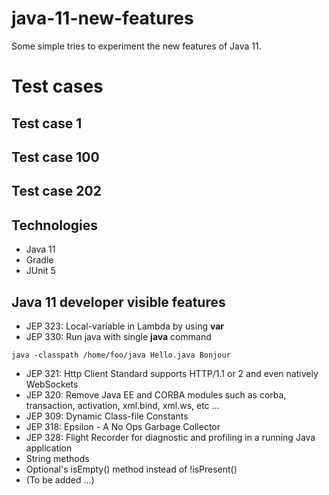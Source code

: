 # java-11-new-features
Some simple tries to experiment the new features of Java 11.

# Test cases
## Test case 1

## Test case 100

## Test case 202

## Technologies
* Java 11
* Gradle
* JUnit 5

## Java 11 developer visible features
* JEP 323: Local-variable in Lambda by using **var**
* JEP 330: Run java with single **java** command 

`java -classpath /home/foo/java Hello.java Bonjour`
* JEP 321: Http Client Standard supports HTTP/1.1 or 2 and even natively WebSockets
* JEP 320: Remove Java EE and CORBA modules such as corba, transaction, activation, xml.bind, xml.ws, etc ...
* JEP 309: Dynamic Class-file Constants
* JEP 318: Epsilon - A No Ops Garbage Collector
* JEP 328: Flight Recorder for diagnostic and profiling in a running Java application
* String methods
* Optional's isEmpty() method instead of !isPresent()
* (To be added ...)
